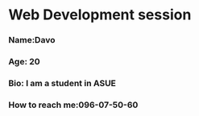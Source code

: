 # Web Development session

### Name:Davo
### Age: 20
### Bio: I am a student in ASUE
### How to reach me:096-07-50-60
